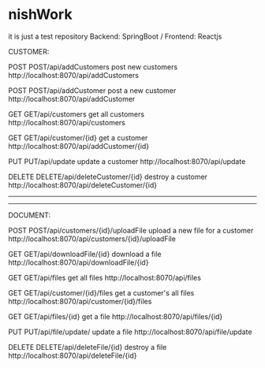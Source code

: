 # nishWork
it is just a test repository Backend: SpringBoot / Frontend: Reactjs

CUSTOMER:

POST POST/api/addCustomers
	post new customers
	http://localhost:8070/api/addCustomers
	
POST POST/api/addCustomer
	post a new customer
	http://localhost:8070/api/addCustomer

GET GET/api/customers
	get all customers
	http://localhost:8070/api/customers
	
GET GET/api/customer/{id}
	get a customer
	http://localhost:8070/api/addCustomer/{id}
	
PUT PUT/api/update
	update a customer
	http://localhost:8070/api/update

DELETE DELETE/api/deleteCustomer/{id}
	destroy a customer
	http://localhost:8070/api/deleteCustomer/{id}
	
----------------------------------------------------
----------------------------------------------------
DOCUMENT:

POST POST/api/customers/{id}/uploadFile
	upload a new file for a customer
	http://localhost:8070/api/customers/{id}/uploadFile
	
GET GET/api/downloadFile/{id}
	download a file
	http://localhost:8070/api/downloadFile/{id}
	
GET GET/api/files
	get all files
	http://localhost:8070/api/files
	
GET GET/api/customer/{id}/files
	get a customer's all files
	http://localhost:8070/api/customer/{id}/files
	
GET GET/api/files/{id}
	get a file
	http://localhost:8070/api/files/{id}
	
PUT PUT/api/file/update/
	update a file
	http://localhost:8070/api/file/update

DELETE DELETE/api/deleteFile/{id}
	destroy a file
	http://localhost:8070/api/deleteFile/{id}
